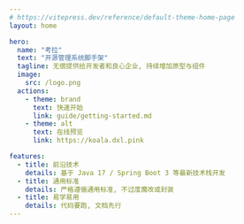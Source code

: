 ```yaml
---
# https://vitepress.dev/reference/default-theme-home-page
layout: home

hero:
  name: "考拉"
  text: "开源管理系统脚手架"
  tagline: 无偿提供给开发者和良心企业, 持续增加原型与组件
  image:
    src: /logo.png
  actions:
    - theme: brand
      text: 快速开始
      link: guide/getting-started.md
    - theme: alt
      text: 在线预览
      link: https://koala.dxl.pink

features:
  - title: 前沿技术
    details: 基于 Java 17 / Spring Boot 3 等最新技术栈开发
  - title: 通用标准
    details: 严格遵循通用标准, 不过度魔改或封装
  - title: 易学易用
    details: 代码要跑, 文档先行
---
```


